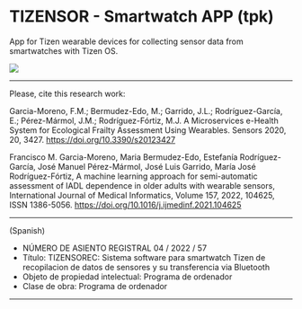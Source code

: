 # TIZENSOR - Smartwatch APP (tpk)
App for Tizen wearable devices for collecting sensor data from smartwatches with Tizen OS.

<img src="https://img.shields.io/github/downloads/frangam/tizensor/SmartwatchAPP.tpk"/> 

---

Please, cite this research work:

Garcia-Moreno, F.M.; Bermudez-Edo, M.; Garrido, J.L.; Rodríguez-García, E.; Pérez-Mármol, J.M.; Rodríguez-Fórtiz, M.J. A Microservices e-Health System for Ecological Frailty Assessment Using Wearables. Sensors 2020, 20, 3427. https://doi.org/10.3390/s20123427

Francisco M. Garcia-Moreno, Maria Bermudez-Edo, Estefanía Rodríguez-García, José Manuel Pérez-Mármol, José Luis Garrido, María José Rodríguez-Fórtiz,
A machine learning approach for semi-automatic assessment of IADL dependence in older adults with wearable sensors,
International Journal of Medical Informatics, Volume 157, 2022, 104625, ISSN 1386-5056. https://doi.org/10.1016/j.ijmedinf.2021.104625

---

(Spanish) 
- NÚMERO DE ASIENTO REGISTRAL 04 / 2022 / 57 <br>
- Título: TIZENSOREC: Sistema software para smartwatch Tizen de recopilacion de datos de sensores y su transferencia via Bluetooth
- Objeto de propiedad intelectual: Programa de ordenador
- Clase de obra: Programa de ordenador

---
